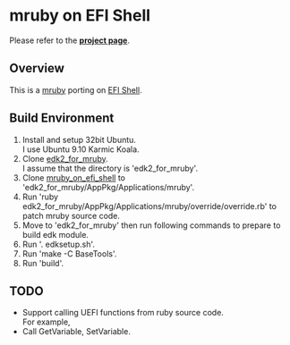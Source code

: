 # mruby on EFI Shell

Please refer to the [**project page**](http://masamitsu-murase.github.com/mruby_on_efi_shell/).

## Overview

This is a [mruby](https://github.com/mruby/mruby) porting on [EFI Shell](http://en.wikipedia.org/wiki/Unified_Extensible_Firmware_Interface).

## Build Environment

1. Install and setup 32bit Ubuntu.  
   I use Ubuntu 9.10 Karmic Koala.
2. Clone [edk2\_for\_mruby](https://github.com/masamitsu-murase/edk2_for_mruby).  
   I assume that the directory is 'edk2\_for\_mruby'.
3. Clone [mruby\_on\_efi\_shell](https://github.com/masamitsu-murase/mruby_on_efi_shell) to 'edk2\_for\_mruby/AppPkg/Applications/mruby'.
4. Run 'ruby edk2\_for\_mruby/AppPkg/Applications/mruby/override/override.rb' to patch mruby source code.
5. Move to 'edk2\_for\_mruby' then run following commands to prepare to build edk module.
 1. Run '. edksetup.sh'.
 2. Run 'make -C BaseTools'.
6. Run 'build'.


## TODO

* Support calling UEFI functions from ruby source code.  
  For example,
 * Call GetVariable, SetVariable.

